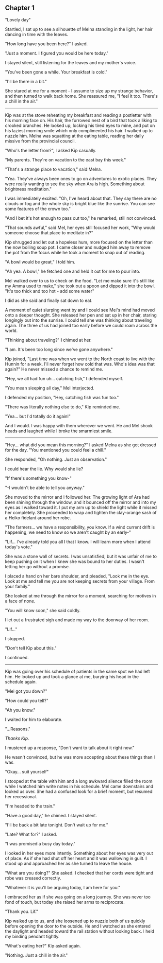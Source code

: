 
## Chapter 1


  "Lovely day"

  Startled, I sat up to see a silhouette of Melna standing in the light, her hair dancing in time with the leaves.

  "How long have you been here?" I asked.

  "Just a moment. I figured you would be here today."

  I stayed silent, still listening for the leaves and my mother's voice.

  "You've been gone a while. Your breakfast is cold."

  "I'll be there in a bit."

  She stared at me for a moment - I assume to size up my strange behavior, and then turned to walk back home. She reassured me, "I feel it too. There's a chill in the air."


*************


  Kip was at the stove reheating my breakfast and reading a postletter with his morning face on. His hair, the furrowed nest of a bird that took a liking to crooked branches. He looked up, locking his tired eyes to mine, and put on his laziest morning smile which only complimented his hair. I walked up to nuzzle him. Melna was squatting at the eating table, reading her daily missive from the provincial council.

  "Who's the letter from?", I asked Kip casually.

  "My parents. They're on vacation to the east bay this week."

  "That's a strange place to vacation," said Melna.

  "Yea. They've always been ones to go on adventures to exotic places. They were really wanting to see the sky when Ara is high. Something about brightness meditation."

  I was immediately excited. "Oh, I've heard about that. They say there are no clouds or fog and the whole sky is bright blue like the sunrise. You can see some features of the crown too."

  "And I bet it's hot enough to pass out too," he remarked, still not convinced.

  "That sounds awful," said Mel, her eyes still focused her work, "Why would someone choose that place to meditate in?"

  Kip shrugged and let out a hopeless hum, more focused on the letter than the now boiling soup pot. I came closer and nudged him away to remove the pot from the focus while he took a moment to snap out of reading.

  "A bowl would be great," I told him.

  "Ah yea. A bowl," he fetched one and held it out for me to pour into.

  Mel walked over to us to check on the food. "Let me make sure it's still like my Amma used to make," she took out a spoon and dipped it into the bowl. "It's too thick and too hot - add some water"

  I did as she said and finally sat down to eat.

  A moment of quiet slurping went by and I could see Mel's mind had moved onto a deeper thought. She released her pen and sat up in her chair, staring longingly out into the sunrise. I could tell she was thinking about traveling again. The three of us had joined too early before we could roam across the world.

  "Thinking about traveling?" I chimed at her.

  "I am. It's been too long since we've gone anywhere."

  Kip joined, "Last time was when we went to the North coast to live with the Hunnin for a week. I'll never forget how cold that was. Who's idea was that again?" He never missed a chance to remind me.

  "Hey, we all had fun uh... catching fish," I defended myself.

  "You mean sleeping all day," Mel interjected.

  I defended my position, "Hey, catching fish was fun too."

  "There was literally nothing else to do," Kip reminded me.

  "Yea... but I'd totally do it again!"

  And I would. I was happy with them wherever we went. He and Mel shook heads and laughed while I broke the smarmiest smile.



********



  "Hey... what did you mean this morning?" I asked Melna as she got dressed for the day. "You mentioned you could feel a chill."

  She responded, "Oh nothing. Just an observation."

  I could hear the lie. Why would she lie?

  "If there's something you know-"

  "-I wouldn't be able to tell you anyway."

  She moved to the mirror and I followed her. The growing light of Ara had been shining through the window, and it bounced off the mirror and into my eyes as I walked toward it. I put my arm up to shield the light while it missed her completely. She proceeded to wrap and tighten the clay-orange sash of a Heiko fidelant around her robe.

  "The farmers... we have a responsibility, you know. If a wind current drift is happening, we need to know so we aren't caught by an early-"

  "Lif... I've already told you all I that I know. I will learn more when I attend today's vote."

  She was a stone wall of secrets. I was unsatisfied, but it was unfair of me to keep pushing on it when I knew she was bound to her duties. I wasn't letting her go without a promise.

  I placed a hand on her bare shoulder, and pleaded, "Look me in the eye. Look at me and tell me you are not keeping secrets from your village. From your family."

  She looked at me through the mirror for a moment, searching for motives in a face of none.

  "You will know soon," she said coldly.

  I let out a frustrated sigh and made my way to the doorway of her room.

  "Lif..."

  I stopped.

  "Don't tell Kip about this."

  I continued.



  ********



  Kip was going over his schedule of patients in the same spot we had left him. He looked up and took a glance at me, burying his head in the schedule again.

  "Mel got you down?"

  "How could you tell?"

  "Ah you know."

  I waited for him to elaborate.

  "...Reasons."

  *Thanks Kip.*

  I mustered up a response, "Don't want to talk about it right now."

  He wasn't convinced, but he was more accepting about these things than I was.

  "Okay... suit yourself"

  I stooped at the table with him and a long awkward silence filled the room while I watched him write notes in his schedule. Mel came downstairs and looked us over. She had a confused look for a brief moment, but resumed her recessional.

  "I'm headed to the train."

  "Have a good day," he chimed. I stayed silent.

  "I'll be back a bit late tonight. Don't wait up for me."

  "Late? What for?" I asked.

  "I was promised a busy day today."

  I looked in her eyes more intently. Something about her eyes was very out of place. As if she had shut off her heart and it was wallowing in guilt. I stood up and approached her as she turned to leave the house.

  "What are you doing?" She asked. I checked that her cords were tight and robe was creased correctly.

  "Whatever it is you'll be arguing today, I am here for you."

  I embraced her as if she was going on a long journey. She was never too fond of touch, but today she raised her arms to reciprocate.

  "Thank you. Lif."

  Kip walked up to us, and she loosened up to nuzzle both of us quickly before opening the door to the outside. He and I watched as she entered the daylight and headed toward the rail station without looking back. I held my binding pendant tightly.

  "What's eating her?" Kip asked again.

  "Nothing. Just a chill in the air."
